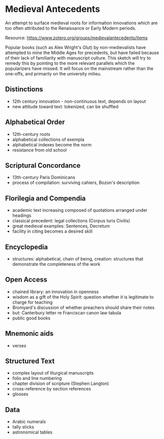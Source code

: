 # Medieval Antecedents

An attempt to surface medieval roots for information innovations which are too often attributed to the Renaissance or Early Modern periods.

Resource: https://www.zotero.org/groups/medievalantecedents/items

Popular books (such as Alex Wright's *Glut*) by non-medievalists have attempted to mine the Middle Ages for precedents, but have failed because of their lack of familiarity with manuscript culture. This sketch will try to remedy this by pointing to the more relevant parallels which the popularizers have missed. It will focus on the mainstream rather than the one-offs, and primarily on the university milieu.

## Distinctions

- 12th century innovation - non-continuous text, depends on layout
- new attitude toward text: tokenized, can be shuffled

## Alphabetical Order

- 12th-century roots
- alphabetical collections of exempla
- alphabetical indexes become the norm
- resistance from old school

## Scriptural Concordance

- 13th-century Paris Dominicans
- process of compilation: surviving cahiers, Bozon's description

## Florilegia and Compendia

- academic text increasing composed of quotations arranged under headings
- classical precedent: legal collections (Corpus Iuris Civilis)
- great medieval examples: Sentences, Decretum
- facility in citing becomes a desired skill

## Encyclopedia

- structures: alphabetical, chain of being, creation: structures that demonstrate the completeness of the work

## Open Access

- chained library: an innovation in openness
- wisdom as a gift of the Holy Spirit: question whether it is legitimate to charge for teaching
- Bromyard's discussion of whether preachers should share their notes
- but: Canterbury letter re Franciscan canon law tabula
- public good books

## Mnemonic aids

- verses

## Structured Text

- complex layout of liturgical manuscripts
- folio and line numbering
- chapter division of scripture (Stephen Langton)
- cross-reference by section references
- glosses

## Data

- Arabic numerals
- tally sticks
- astronomical tables
